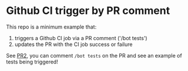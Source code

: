 # Github CI trigger by PR comment

This repo is a minimum example that:

1. triggers a Github CI job via a PR comment ('/bot tests')
1. updates the PR with the CI job success or failure

See [PR2](https://github.com/luccabb/git-ci-pr-comment-automation/pull/2), you can comment `/bot tests` on the PR and see an example of tests being triggered!
